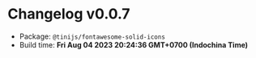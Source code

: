 # Changelog v0.0.7

- Package: `@tinijs/fontawesome-solid-icons`
- Build time: **Fri Aug 04 2023 20:24:36 GMT+0700 (Indochina Time)**

